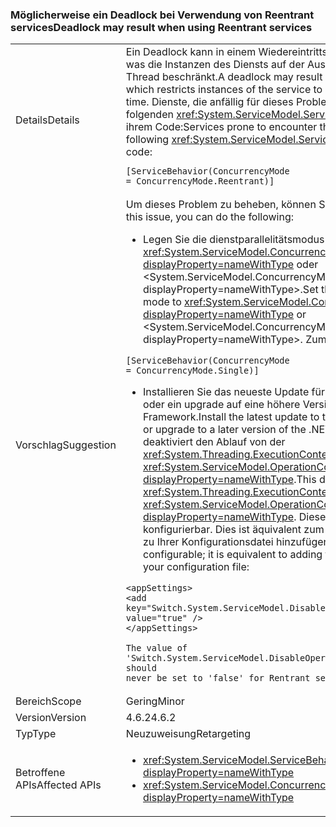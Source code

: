 ### <a name="deadlock-may-result-when-using-reentrant-services"></a><span data-ttu-id="c09f0-101">Möglicherweise ein Deadlock bei Verwendung von Reentrant services</span><span class="sxs-lookup"><span data-stu-id="c09f0-101">Deadlock may result when using Reentrant services</span></span>

|   |   |
|---|---|
|<span data-ttu-id="c09f0-102">Details</span><span class="sxs-lookup"><span data-stu-id="c09f0-102">Details</span></span>|<span data-ttu-id="c09f0-103">Ein Deadlock kann in einem Wiedereintrittsfähige Dienst zurückgeben, was die Instanzen des Diensts auf der Ausführung jeweils einen Thread beschränkt.</span><span class="sxs-lookup"><span data-stu-id="c09f0-103">A deadlock may result in a Reentrant service, which restricts instances of the service to one thread of execution at a time.</span></span> <span data-ttu-id="c09f0-104">Dienste, die anfällig für dieses Problem auftritt, verfügen über die folgenden <xref:System.ServiceModel.ServiceBehaviorAttribute> in ihrem Code:</span><span class="sxs-lookup"><span data-stu-id="c09f0-104">Services prone to encounter this problem will have the following <xref:System.ServiceModel.ServiceBehaviorAttribute> in their code:</span></span><pre><code class="language-csharp">[ServiceBehavior(ConcurrencyMode = ConcurrencyMode.Reentrant)]&#13;&#10;</code></pre>|
|<span data-ttu-id="c09f0-105">Vorschlag</span><span class="sxs-lookup"><span data-stu-id="c09f0-105">Suggestion</span></span>|<span data-ttu-id="c09f0-106">Um dieses Problem zu beheben, können Sie Folgendes tun:</span><span class="sxs-lookup"><span data-stu-id="c09f0-106">To address this issue, you can do the following:</span></span><ul><li><span data-ttu-id="c09f0-107">Legen Sie die dienstparallelitätsmodus auf <xref:System.ServiceModel.ConcurrencyMode.Single?displayProperty=nameWithType> oder &lt;System.ServiceModel.ConcurrencyMode.Multiple?displayProperty=nameWithType&gt;.</span><span class="sxs-lookup"><span data-stu-id="c09f0-107">Set the service's concurrency mode to <xref:System.ServiceModel.ConcurrencyMode.Single?displayProperty=nameWithType> or &lt;System.ServiceModel.ConcurrencyMode.Multiple?displayProperty=nameWithType&gt;.</span></span> <span data-ttu-id="c09f0-108">Zum Beispiel:</span><span class="sxs-lookup"><span data-stu-id="c09f0-108">For example:</span></span></li></ul><pre><code class="language-csharp">[ServiceBehavior(ConcurrencyMode = ConcurrencyMode.Single)]&#13;&#10;</code></pre><ul><li><span data-ttu-id="c09f0-109">Installieren Sie das neueste Update für .NET Framework 4.6.2, oder ein upgrade auf eine höhere Version von .NET Framework.</span><span class="sxs-lookup"><span data-stu-id="c09f0-109">Install the latest update to the .NET Framework 4.6.2, or upgrade to a later version of the .NET Framework.</span></span> <span data-ttu-id="c09f0-110">Dies deaktiviert den Ablauf von der <xref:System.Threading.ExecutionContext> in <xref:System.ServiceModel.OperationContext.Current?displayProperty=nameWithType>.</span><span class="sxs-lookup"><span data-stu-id="c09f0-110">This disables the flow of the <xref:System.Threading.ExecutionContext> in <xref:System.ServiceModel.OperationContext.Current?displayProperty=nameWithType>.</span></span> <span data-ttu-id="c09f0-111">Dieses Verhalten ist konfigurierbar. Dies ist äquivalent zum folgenden app-Einstellung zu Ihrer Konfigurationsdatei hinzufügen:</span><span class="sxs-lookup"><span data-stu-id="c09f0-111">This behavior is configurable; it is equivalent to adding the following app setting to your configuration file:</span></span></li></ul><pre><code class="language-xml">&lt;appSettings&gt;&#13;&#10;&lt;add key=&quot;Switch.System.ServiceModel.DisableOperationContextAsyncFlow&quot; value=&quot;true&quot; /&gt;&#13;&#10;&lt;/appSettings&gt;&#13;&#10;&#13;&#10;The value of &#39;Switch.System.ServiceModel.DisableOperationContextAsyncFlow&#39; should never be set to &#39;false&#39; for Rentrant services.&#13;&#10;</code></pre>|
|<span data-ttu-id="c09f0-112">Bereich</span><span class="sxs-lookup"><span data-stu-id="c09f0-112">Scope</span></span>|<span data-ttu-id="c09f0-113">Gering</span><span class="sxs-lookup"><span data-stu-id="c09f0-113">Minor</span></span>|
|<span data-ttu-id="c09f0-114">Version</span><span class="sxs-lookup"><span data-stu-id="c09f0-114">Version</span></span>|<span data-ttu-id="c09f0-115">4.6.2</span><span class="sxs-lookup"><span data-stu-id="c09f0-115">4.6.2</span></span>|
|<span data-ttu-id="c09f0-116">Typ</span><span class="sxs-lookup"><span data-stu-id="c09f0-116">Type</span></span>|<span data-ttu-id="c09f0-117">Neuzuweisung</span><span class="sxs-lookup"><span data-stu-id="c09f0-117">Retargeting</span></span>|
|<span data-ttu-id="c09f0-118">Betroffene APIs</span><span class="sxs-lookup"><span data-stu-id="c09f0-118">Affected APIs</span></span>|<ul><li><xref:System.ServiceModel.ServiceBehaviorAttribute?displayProperty=nameWithType></li><li><xref:System.ServiceModel.ConcurrencyMode.Reentrant?displayProperty=nameWithType></li></ul>|

